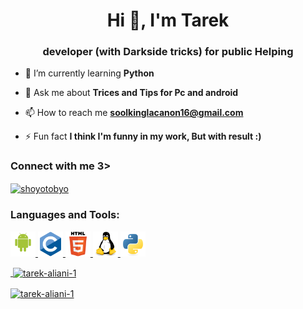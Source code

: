<h1 align="center">Hi 👋, I'm Tarek</h1>
<h3 align="center">developer (with Darkside tricks) for public Helping</h3>


- 🌱 I’m currently learning **Python**

- 💬 Ask me about **Trices and Tips for Pc and android**

- 📫 How to reach me **soolkinglacanon16@gmail.com**

- ⚡ Fun fact **I think I'm funny in my work, But with result :)**

<h3 align="left">Connect with me 3></h3>
<p align="left">
<a href="https://www.instagram.com/smile_smile_smile_smile_23/" target="blank"><img align="center" src="https://raw.githubusercontent.com/rahuldkjain/github-profile-readme-generator/master/src/images/icons/Social/instagram.svg" alt="shoyotobyo" height="30" width="40" /></a>
</p>

<h3 align="left">Languages and Tools:</h3>
<p align="left"> <a href="https://developer.android.com" target="_blank" rel="noreferrer"> <img src="https://raw.githubusercontent.com/devicons/devicon/master/icons/android/android-original-wordmark.svg" alt="android" width="40" height="40"/> </a> <a href="https://www.cprogramming.com/" target="_blank" rel="noreferrer"> <img src="https://raw.githubusercontent.com/devicons/devicon/master/icons/c/c-original.svg" alt="c" width="40" height="40"/> </a> <a href="https://www.w3.org/html/" target="_blank" rel="noreferrer"> <img src="https://raw.githubusercontent.com/devicons/devicon/master/icons/html5/html5-original-wordmark.svg" alt="html5" width="40" height="40"/> </a> <a href="https://www.linux.org/" target="_blank" rel="noreferrer"> <img src="https://raw.githubusercontent.com/devicons/devicon/master/icons/linux/linux-original.svg" alt="linux" width="40" height="40"/> </a> <a href="https://www.python.org" target="_blank" rel="noreferrer"> <img src="https://raw.githubusercontent.com/devicons/devicon/master/icons/python/python-original.svg" alt="python" width="40" height="40"/> </a> <a href="https://unrealengine.com/" target="_blank" rel="noreferrer"> </p>

<p>&nbsp;<img align="center" src="https://github-readme-stats.vercel.app/api?username=tarek-aliani-1&show_icons=true&locale=en" alt="tarek-aliani-1" /></p>

<p><img align="center" src="https://github-readme-streak-stats.herokuapp.com/?user=tarek-aliani-1&" alt="tarek-aliani-1" /></p>
